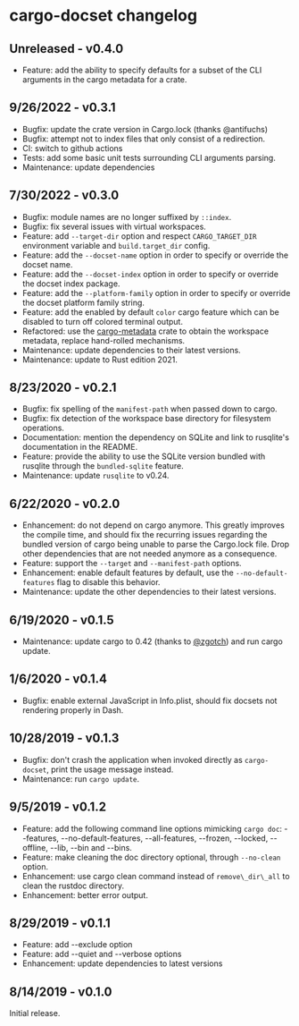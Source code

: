 # cargo-docset changelog

## Unreleased - v0.4.0
* Feature: add the ability to specify defaults for a subset of the CLI arguments in the cargo metadata for a crate.

## 9/26/2022 - v0.3.1

* Bugfix: update the crate version in Cargo.lock (thanks @antifuchs)
* Bugfix: attempt not to index files that only consist of a redirection.
* CI: switch to github actions
* Tests: add some basic unit tests surrounding CLI arguments parsing.
* Maintenance: update dependencies

## 7/30/2022 - v0.3.0

* Bugfix: module names are no longer suffixed by `::index`.
* Bugfix: fix several issues with virtual workspaces.
* Feature: add `--target-dir` option and respect `CARGO_TARGET_DIR` environment variable and `build.target_dir` config.
* Feature: add the `--docset-name` option in order to specify or override the docset name.
* Feature: add the `--docset-index` option in order to specify or override the docset index package.
* Feature: add the `--platform-family` option in order to specify or override the docset platform family string.
* Feature: add the enabled by default `color` cargo feature which can be disabled to turn off colored terminal output.
* Refactored: use the [cargo-metadata](https://crates.io/crates/cargo_metadata) crate to obtain the workspace metadata,
  replace hand-rolled mechanisms.
* Maintenance: update dependencies to their latest versions.
* Maintenance: update to Rust edition 2021.

## 8/23/2020 - v0.2.1

* Bugfix: fix spelling of the `manifest-path` when passed down to cargo.
* Bugfix: fix detection of the workspace base directory for filesystem operations.
* Documentation: mention the dependency on SQLite and link to rusqlite's documentation in the README.
* Feature: provide the ability to use the SQLite version bundled with rusqlite through the `bundled-sqlite` feature.
* Maintenance: update `rusqlite` to v0.24.

## 6/22/2020 - v0.2.0

* Enhancement: do not depend on cargo anymore. This greatly improves the compile time, and should fix the recurring
  issues regarding the bundled version of cargo being unable to parse the Cargo.lock file. Drop other dependencies that
  are not needed anymore as a consequence.
* Feature: support the `--target` and `--manifest-path` options.
* Enhancement: enable default features by default, use the `--no-default-features` flag to disable this behavior.
* Maintenance: update the other dependencies to their latest versions.

## 6/19/2020 - v0.1.5

* Maintenance: update cargo to 0.42 (thanks to [@zgotch](https://github.com/zgotsch)) and run cargo update.

## 1/6/2020 - v0.1.4

* Bugfix: enable external JavaScript in Info.plist, should fix docsets not rendering properly in Dash.

## 10/28/2019 - v0.1.3

* Bugfix: don't crash the application when invoked directly as `cargo-docset`, print the usage message instead.
* Maintenance: run `cargo update`.

## 9/5/2019 - v0.1.2

* Feature: add the following command line options mimicking `cargo doc`: --features, --no-default-features,
  --all-features, --frozen, --locked, --offline, --lib, --bin and --bins.
* Feature: make cleaning the doc directory optional, through `--no-clean` option.
* Enhancement: use cargo clean command instead of `remove\_dir\_all` to clean the rustdoc directory.
* Enhancement: better error output.

## 8/29/2019 - v0.1.1

* Feature: add --exclude option
* Feature: add --quiet and --verbose options
* Enhancement: update dependencies to latest versions

## 8/14/2019 - v0.1.0

Initial release.
